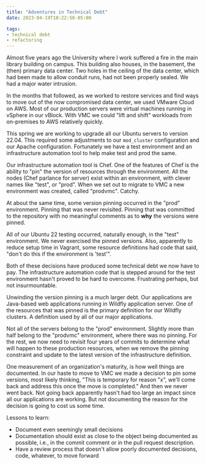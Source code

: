 ```yaml
---
title: "Adventures in Technical Debt"
date: 2023-04-19T18:22:58-05:00

tags:
- technical debt
- refactoring
---
```

Almost five years ago the University where I work suffered a fire in the main library building on
campus. This building also houses, in the basement, the (then) primary data center. Two holes in the
ceiling of the data center, which had been made to allow conduit runs, had not been properly sealed.
We had a major water intrusion.

In the months that followed, as we worked to restore services and find ways to move out of the now
compromised data center, we used VMware Cloud on AWS. Most of our production servers were virtual
machines running in vSphere in our vBlock. With VMC we could "lift and shift" workloads from
on-premises to AWS relatively quickly.

This spring we are working to upgrade all our Ubuntu servers to version 22.04. This required some
adjustments to our `mod_cluster` configuration and our Apache configuration. Fortunately we have a
test environment and an infrastructure automation tool to help make test and prod the same.

Our infrastructure automation tool is Chef. One of the features of Chef is the ability to "pin" the
version of resources through the environment. All the nodes (Chef parlance for server) exist within
an environment, with clever names like "test", or "prod". When we set out to migrate to VMC a new
environment was created, called "prodvmc". Catchy.

At about the same time, some version pinning occurred in the "prod" environment. Pinning that was
never revisited. Pinning that was committed to the repository with no meaningful comments as to
**why** the versions were pinned.

All of our Ubuntu 22 testing occurred, naturally enough, in the "test" environment. We never
exercised the pinned versions. Also, apparently to reduce setup time in Vagrant, some resource
definitions had code that said, "don't do this if the environment is 'test'".

Both of these decisions have produced some technical debt we now have to pay. The infrastructure
automation code that is stepped around for the test environment hasn't proved to be hard to
overcome. Frustrating perhaps, but not insurmountable.

Unwinding the version pinning is a much larger debt. Our applications are Java-based web
applications running in Wildfly application server. One of the resources that was pinned is the
primary definition for our Wildfly clusters. A definition used by all of our major applications.

Not all of the servers belong to the "prod" environment. Slightly more than half belong to the
"prodvmc" environment, where there was no pinning. For the rest, we now need to revisit four years
of commits to determine what will happen to these production resources, when we remove the pinning
constraint and update to the latest version of the infrastructure definition.

One measurement of an organization's maturity, is how well things are documented. In our haste to
move to VMC we made a decision to pin some versions, most likely thinking, "This is temporary for
reason "x", we'll come back and address this once the move is completed." And then we never went
back. Not going back apparently hasn't had too large an impact since all our applications are
working. But not documenting the reason for the decision is going to cost us some time.

Lessons to learn:

* Document even seemingly small decisions
* Documentation should exist as close to the object being documented as possible, i.e., in the
  commit comment or in the pull request description.
* Have a review process that doesn't allow poorly documented decisions, code, whatever, to move
  forward


